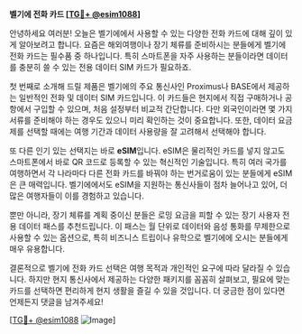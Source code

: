 **벨기에 전화 카드 [[TG💪+ @esim1088](https://t.me/s/esim1088)]**

안녕하세요 여러분! 오늘은 벨기에에서 사용할 수 있는 다양한 전화 카드에 대해 깊이 있게 알아보려고 합니다. 요즘은 해외여행이나 장기 체류를 준비하시는 분들에게 벨기에 전화 카드는 필수품 중 하나입니다. 특히 스마트폰을 자주 사용하는 분들이라면 데이터를 충분히 쓸 수 있는 전용 데이터 SIM 카드가 필요하죠.

첫 번째로 소개해 드릴 제품은 벨기에의 주요 통신사인 Proximus나 BASE에서 제공하는 일반적인 전화 및 데이터 SIM 카드입니다. 이 카드들은 현지에서 직접 구매하거나 공항에서 구입할 수 있으며, 처음 설정부터 비교적 간단합니다. 다만 외국인이라면 몇 가지 서류를 준비해야 하는 경우도 있으니 미리 확인하는 것이 중요합니다. 또한, 데이터 요금제를 선택할 때에는 여행 기간과 데이터 사용량을 잘 고려해서 선택해야 합니다.

또 다른 인기 있는 선택지는 바로 **eSIM**입니다. eSIM은 물리적인 카드를 넣지 않고도 스마트폰에서 바로 QR 코드로 등록할 수 있는 혁신적인 기술입니다. 특히 여러 국가를 여행하면서 각 나라마다 다른 전화 카드를 바꿔야 하는 번거로움이 있는 분들에게 eSIM은 큰 매력입니다. 벨기에에서도 eSIM을 지원하는 통신사들이 점차 늘어나고 있어, 더 많은 여행자들이 이를 경험하고 있습니다.

뿐만 아니라, 장기 체류를 계획 중이신 분들은 로밍 요금을 피할 수 있는 장기 사용자 전용 데이터 패스를 추천드립니다. 이 패스는 월 단위로 데이터와 음성 통화를 무제한으로 사용할 수 있는 옵션으로, 특히 비즈니스 트립이나 유학으로 벨기에에 오시는 분들에게 매우 유용합니다.

결론적으로 벨기에 전화 카드 선택은 여행 목적과 개인적인 요구에 따라 달라질 수 있습니다. 하지만 현지 통신사에서 제공하는 다양한 패키지를 꼼꼼히 살펴보고, 필요에 맞는 카드를 선택하면 편리하게 현지 생활을 즐길 수 있을 것입니다. 더 궁금한 점이 있다면 언제든지 댓글을 남겨주세요!

[[TG💪+ @esim1088](https://t.me/s/esim1088) ![Image](https://i.postimg.cc/Y0z9fWf4/image.png)]
